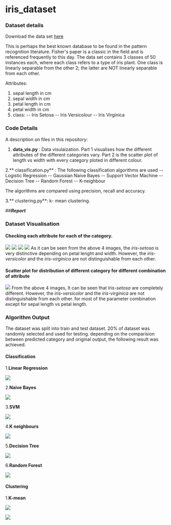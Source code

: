 # iris_dataset
### Dataset details
Download the data set [here](https://archive.ics.uci.edu/ml/machine-learning-databases/iris/) 

This is perhaps the best known database to be found in the pattern recognition literature. Fisher's paper is a classic in the field and is referenced frequently to this day. The data set contains 3 classes of 50 instances each, where each class refers to a type of iris plant. One class is linearly separable from the other 2; the latter are NOT linearly separable from each other. 

Attributes:
1. sepal length in cm 
2. sepal width in cm 
3. petal length in cm 
4. petal width in cm 
5. class: 
-- Iris Setosa 
-- Iris Versicolour 
-- Iris Virginica

### Code Details
A description on files in this repository:
1. **data_vis.py** : Data visulaization. Part 1 visualises how the different attributes of the different categories vary. Part 2 is the scatter plot of length vs width with every category ploted in different colour.

2.** classification.py** : The following classification algorithms are used 
-- Logistic Regression 
-- Gaussian Naive Bayes 
-- Support Vector Machine 
-- Decision Tree 
-- Random Forest 
-- K-neighbour

The algorithms are compared using precision, recall and accuracy.

3.** clustering.py**: k- mean clustering.

##***Report***

### Dataset Visualisation
#### Checking each attribute for each of the category.
![](https://github.com/sumanp31/iris_dataset/blob/master/Figure_3.png)
![](https://github.com/sumanp31/iris_dataset/blob/master/Figure_4.png) 
![](https://github.com/sumanp31/iris_dataset/blob/master/Figure_5.png) 
![](https://github.com/sumanp31/iris_dataset/blob/master/Figure_2.png) 
As it can be seen from the above 4 images, the *iris-setosa* is very distinctive depending on petal lenght and width. However, the *iris-versicolor* and the *iris-virginica* are not distinguishable from each other.

#### Scatter plot for distribution of different category for different combination of attribute
![](https://github.com/sumanp31/iris_dataset/blob/master/Figure_1.png) 
From the above 4 images, It can be seen that *Iris-setosa* are completely different. However, the *iris-versicolor* and the *iris-virginica* are not distinguishable from each other. for most of the parameter combination except for sepal length vs petal length.

### Algorithm Output
The dataset was split into train and test dataset. 20% of dataset was randomly selected and used for testing. depending on the comparision between predicted category and original output, the following result was achieved.
#### Classification
1.**Linear Regression**

 ![](https://github.com/sumanp31/iris_dataset/blob/master/Plots/L_reg.png) 
 
2.**Naive Bayes**

![](https://github.com/sumanp31/iris_dataset/blob/master/Plots/N_Bayes.png) 

3.**SVM**

![](https://github.com/sumanp31/iris_dataset/blob/master/Plots/svm.png) 

4.**K neighbours**

![](https://github.com/sumanp31/iris_dataset/blob/master/Plots/k_neigh.png) 

5.**Decision Tree**

![](https://github.com/sumanp31/iris_dataset/blob/master/Plots/D_Tree.png) 

6.**Random Forest**

![](https://github.com/sumanp31/iris_dataset/blob/master/Plots/R_Forest.png) 

#### Clustering
1.**K-mean**

![](https://github.com/sumanp31/iris_dataset/blob/master/Plots/k_mean.png)

![](https://github.com/sumanp31/iris_dataset/blob/master/Plots/Figure_6.png)